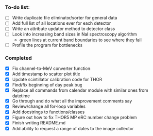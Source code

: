 ### To-do list:
- [ ] Write duplicate file eliminator/sorter for general data
- [ ] Add full list of all locations ever for each detector
- [ ] Write an attribute updator method to detector class
- [ ] Look into increasing band sizes in NaI spectroscopy algorithm
  - green lines at current band boundaries to see where they fall
- [ ] Profile the program for bottlenecks

### Completed
- [x] Fix channel-to-MeV converter function
- [x] Add timestamp to scatter plot title
- [x] Update scintillator calibration code for THOR
- [x] Find/fix beginning of day peak bug 
- [x] Replace all commands from calendar module with similar ones from datetime
- [x] Go through and do what all the improvement comments say
- [x] Review/change all for-loop variables 
- [x] Add docstrings to functions/classes
- [x] Figure out how to fix THOR5 MP eRC number change problem
- [x] Finish writing README.md
- [x] Add ability to request a range of dates to the image collector 